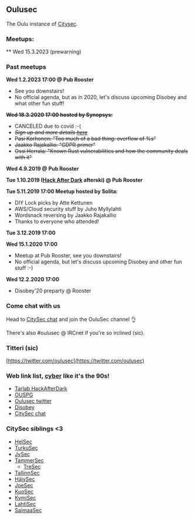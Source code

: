 ## Oulusec

The Oulu instance of [Citysec](https://citysec.fi/).

### Meetups:

** Wed 15.3.2023 (prewarning)

### Past meetups

**Wed 1.2.2023 17:00 @ Pub Rooster**
  * See you downstairs!
  * No official agenda, but as in 2020, let's discuss upcoming Disobey and what other fun stuff!

**~~Wed 18.3.2020 17:00 hosted by Synopsys:~~**
  * CANCELED due to covid :-(
  * *~~Sign up and more details [here](https://gath.io/gJag1bAy)~~*
  * ~~Pasi Korhonen: ”Too much of a bad thing: overflow of %s”~~
  * ~~Jaakko Rajakallio: "GDPR primer"~~
  * ~~Ossi Herrala: "Known Rust vulnerabilities and how the community deals with it"~~

**Wed 4.9.2019 @ Pub Rooster**

**Tue 1.10.2019 ([Hack After Dark](http://tarlab.fi/HackAfterDark/) afterski) @ Pub Rooster**

**Tue 5.11.2019 17:00 Meetup hosted by Solita:**
  * DIY Lock picks by Atte Kettunen
  * AWS/Cloud security stuff by Juho Myllylahti
  * Wordsnack reversing by Jaakko Rajakallio
  * Thanks to everyone who attended! 
  
**Tue 3.12.2019 17:00**

**Wed 15.1.2020 17:00**
  * Meetup at Pub Rooster, see you downstairs!
  * No official agenda, but let's discuss upcoming Disobey and other fun stuff :-)

**Wed 12.2.2020 17:00**
  * Disobey'20 preparty @ Rooster

### Come chat with us

Head to [CitySec chat](https://citysec.disobey.fi/login) and join the OuluSec channel 👌

There's also #oulusec @ IRCnet if you're so irclined (sic).

### Titteri (sic)

[https://twitter.com/oulusec](https://twitter.com/oulusec)

### Web link list, [cyber](https://kyber.fi/) like it's the 90s!

* [Tarlab HackAfterDark](http://tarlab.fi/HackAfterDark/)
* [OUSPG](https://github.com/ouspg/)
* [Oulusec twitter](https://twitter.com/oulusec)
* [Disobey](https://disobey.fi/)
* [CitySec chat](https://citysec.disobey.fi/login)

### CitySec siblings <3

* [HelSec](https://helsec.fi/)
* [TurkuSec](http://turkusec.fi/)
* [JySec](https://jysec.fi/)
* [TammerSec](https://tammersec.fi/)
  * [TreSec](https://www.meetup.com/TreSec/)
* [TallinnSec](https://www.tallinnsec.ee/)
* [HäjySec](https://twitter.com/hajysec)
* [JoeSec](https://joesec-fi.github.io/)
* [KuoSec](https://kuosec.fi/)
* [KymiSec](https://twitter.com/KymiSec)
* [LahtiSec](https://lahtisec.fi/)
* [SaimaaSec](https://twitter.com/saimaasec)
